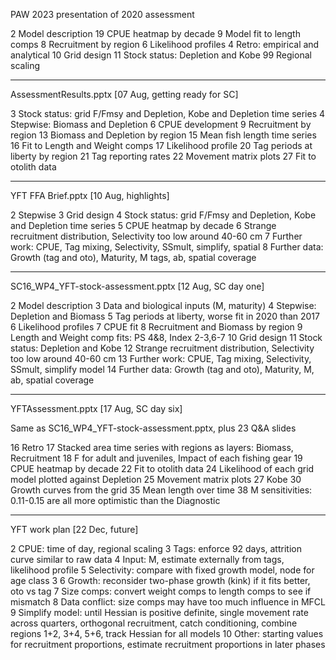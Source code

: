 PAW 2023 presentation of 2020 assessment

 2  Model description
19  CPUE heatmap by decade
 9  Model fit to length comps
 8  Recruitment by region
 6  Likelihood profiles
 4  Retro: empirical and analytical
10  Grid design
11  Stock status: Depletion and Kobe
99  Regional scaling


--------------------------------------------------------------------------------

AssessmentResults.pptx [07 Aug, getting ready for SC]

 3  Stock status: grid F/Fmsy and Depletion, Kobe and Depletion time series
 4  Stepwise: Biomass and Depletion
 6  CPUE development
 9  Recruitment by region
13  Biomass and Depletion by region
15  Mean fish length time series
16  Fit to Length and Weight comps
17  Likelihood profile
20  Tag periods at liberty by region
21  Tag reporting rates
22  Movement matrix plots
27  Fit to otolith data

--------------------------------------------------------------------------------

YFT FFA Brief.pptx [10 Aug, highlights]

 2  Stepwise
 3  Grid design
 4  Stock status: grid F/Fmsy and Depletion, Kobe and Depletion time series
 5  CPUE heatmap by decade
 6  Strange recruitment distribution, Selectivity too low around 40-60 cm
 7  Further work: CPUE, Tag mixing, Selectivity, SSmult, simplify, spatial
 8  Further data: Growth (tag and oto), Maturity, M tags, ab, spatial coverage

--------------------------------------------------------------------------------

SC16_WP4_YFT-stock-assessment.pptx [12 Aug, SC day one]

 2  Model description
 3  Data and biological inputs (M, maturity)
 4  Stepwise: Depletion and Biomass
 5  Tag periods at liberty, worse fit in 2020 than 2017
 6  Likelihood profiles
 7  CPUE fit
 8  Recruitment and Biomass by region
 9  Length and Weight comp fits: PS 4&8, Index 2-3,6-7
10  Grid design
11  Stock status: Depletion and Kobe
12  Strange recruitment distribution, Selectivity too low around 40-60 cm
13  Further work: CPUE, Tag mixing, Selectivity, SSmult, simplify model
14  Further data: Growth (tag and oto), Maturity, M, ab, spatial coverage

--------------------------------------------------------------------------------

YFTAssessment.pptx [17 Aug, SC day six]

Same as SC16_WP4_YFT-stock-assessment.pptx, plus 23 Q&A slides

16  Retro
17  Stacked area time series with regions as layers: Biomass, Recruitment
18  F for adult and juveniles, Impact of each fishing gear
19  CPUE heatmap by decade
22  Fit to otolith data
24  Likelihood of each grid model plotted against Depletion
25  Movement matrix plots
27  Kobe
30  Growth curves from the grid
35  Mean length over time
38  M sensitivities: 0.11-0.15 are all more optimistic than the Diagnostic

--------------------------------------------------------------------------------

YFT work plan [22 Dec, future]

 2  CPUE: time of day, regional scaling
 3  Tags: enforce 92 days, attrition curve similar to raw data
 4  Input: M, estimate externally from tags, likelihood profile
 5  Selectivity: compare with fixed growth model, node for age class 3
 6  Growth: reconsider two-phase growth (kink) if it fits better, oto vs tag
 7  Size comps: convert weight comps to length comps to see if mismatch
 8  Data conflict: size comps may have too much influence in MFCL
 9 Simplify model: until Hessian is positive definite, single movement rate
    across quarters, orthogonal recruitment, catch conditioning, combine regions
    1+2, 3+4, 5+6, track Hessian for all models
10  Other: starting values for recruitment proportions, estimate recruitment
    proportions in later phases
